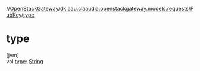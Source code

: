 //[OpenStackGateway](../../../index.md)/[dk.aau.claaudia.openstackgateway.models.requests](../index.md)/[PubKey](index.md)/[type](type.md)

# type

[jvm]\
val [type](type.md): [String](https://kotlinlang.org/api/latest/jvm/stdlib/kotlin/-string/index.html)
